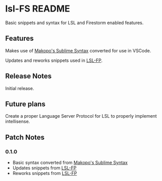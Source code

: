 # lsl-FS README

Basic snippets and syntax for LSL and Firestorm enabled features.

## Features

Makes use of [Makopo's Sublime Syntax](https://github.com/Makopo/sublime-text-lsl) converted for use in VSCode.

Updates and reworks snippets used in [LSL-FP](https://marketplace.visualstudio.com/itemdetails?itemName=DalGhost.lsl-fp).

## Release Notes

Initial release.

## Future plans

Create a proper Language Server Protocol for LSL to properly implement intellisense.

## Patch Notes

### 0.1.0

* Basic syntax converted from [Makopo's Sublime Syntax](https://github.com/Makopo/sublime-text-lsl)
* Updates snippets from [LSL-FP](https://marketplace.visualstudio.com/itemdetails?itemName=DalGhost.lsl-fp)
* Reworks snippets from [LSL-FP](https://marketplace.visualstudio.com/itemdetails?itemName=DalGhost.lsl-fp)
